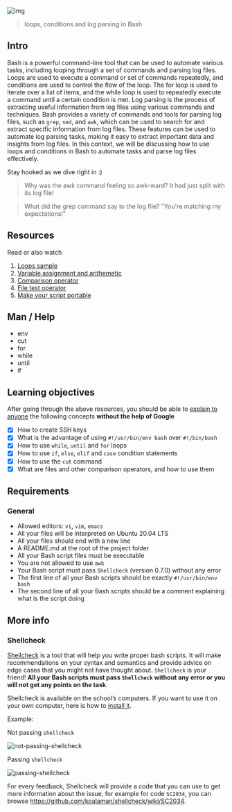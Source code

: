 ![img](https://assets.imaginablefutures.com/media/images/ALX_Logo.max-200x150.png)
> loops, conditions and log parsing in Bash

## Intro
Bash is a powerful command-line tool that can be used to automate various tasks, including looping through a set of commands and parsing log files. Loops are used to execute a command or set of commands repeatedly, and conditions are used to control the flow of the loop. The for loop is used to iterate over a list of items, and the while loop is used to repeatedly execute a command until a certain condition is met. Log parsing is the process of extracting useful information from log files using various commands and techniques. Bash provides a variety of commands and tools for parsing log files, such as ```grep```, ```sed```, and ``awk``, which can be used to search for and extract specific information from log files. These features can be used to automate log parsing tasks, making it easy to extract important data and insights from log files. In this context, we will be discussing how to use loops and conditions in Bash to automate tasks and parse log files effectively. 

Stay hooked as we dive right in :)
> Why was the awk command feeling so awk-ward? It had just split with its log file!

> What did the grep command say to the log file? "You're matching my expectations!"

## Resources
Read or also watch
1. [Loops sample](https://tldp.org/LDP/Bash-Beginners-Guide/html/sect_09_01.html)
2. [Variable assignment and arithemetic](https://tldp.org/LDP/abs/html/ops.html)
3. [Comparison operator](https://tldp.org/LDP/abs/html/comparison-ops.html)
4. [File test operator](https://tldp.org/LDP/abs/html/fto.html)
5. [Make your script portable](https://www.cyberciti.biz/tips/finding-bash-perl-python-portably-using-env.html)

## Man / Help

- env
- cut
- for
- while
- until
- if

## Learning objectives
After going through the above resources, you should be able to [explain to anyone](https://fs.blog/feynman-learning-technique/) the following concepts __without the help of Google__

* [X] How to create SSH keys
* [X] What is the advantage of using ```#!/usr/bin/env bash``` over ```#!/bin/bash```
* [X] How to use ```while```, ```until``` and ```for``` loops
* [X] How to use ```if```, ```else```, ```elif``` and ```case``` condition statements
* [X] How to use the ```cut``` command
* [X] What are files and other comparison operators, and how to use them

## Requirements
### General 
- Allowed editors: ```vi```, ```vim```, ```emacs```
- All your files will be interpreted on Ubuntu 20.04 LTS
- All your files should end with a new line
- A README.md at the root of the project folder
- All your Bash script files must be executable
- You are not allowed to use ```awk```
- Your Bash script must pass ```Shellcheck``` (version 0.7.0) without any error
- The first line of all your Bash scripts should be exactly ```#!/usr/bin/env bash```
- The second line of all your Bash scripts should be a comment explaining what is the script doing

## More info
### Shellcheck
[Shellcheck](https://github.com/koalaman/shellcheck) is a tool that will help you write proper bash scripts. It will make recommendations on your syntax and semantics and provide advice on edge cases that you might not have thought about. ```Shellcheck``` is your friend! __All your Bash scripts must pass ```Shellcheck``` without any error or you will not get any points on the task__.

Shellcheck is available on the school’s computers. If you want to use it on your own computer, here is how to [install it](https://github.com/koalaman/shellcheck#installing).

Example:

Not passing ```shellcheck```

![not-passing-shellcheck](https://s3.amazonaws.com/intranet-projects-files/holbertonschool-sysadmin_devops/251/Vxotqyj.png)

Passing ```shellcheck```

![passing-shellcheck](https://s3.amazonaws.com/intranet-projects-files/holbertonschool-sysadmin_devops/251/ubHWxDU.png)

For every feedback, Shellcheck will provide a code that you can use to get more information about the issue, for example for code ```SC2034```, you can browse https://github.com/koalaman/shellcheck/wiki/SC2034.